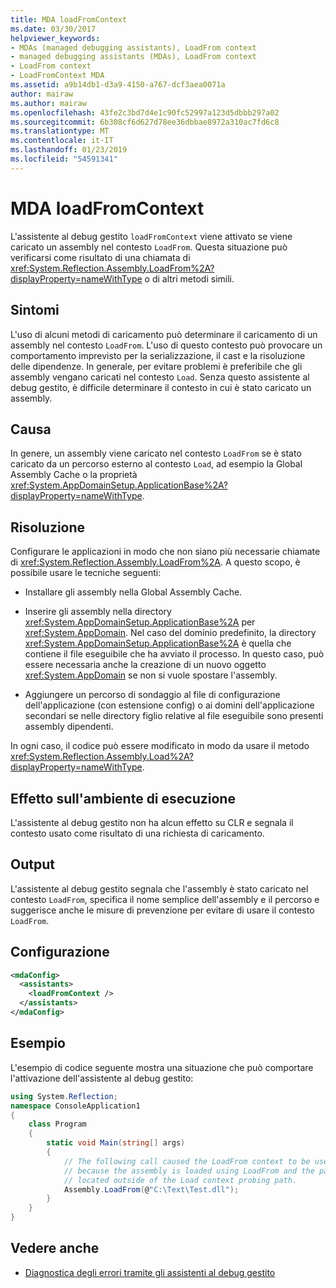 ```yaml
---
title: MDA loadFromContext
ms.date: 03/30/2017
helpviewer_keywords:
- MDAs (managed debugging assistants), LoadFrom context
- managed debugging assistants (MDAs), LoadFrom context
- LoadFrom context
- LoadFromContext MDA
ms.assetid: a9b14db1-d3a9-4150-a767-dcf3aea0071a
author: mairaw
ms.author: mairaw
ms.openlocfilehash: 43fe2c3bd7d4e1c90fc52997a123d5dbbb297a02
ms.sourcegitcommit: 6b308cf6d627d78ee36dbbae8972a310ac7fd6c8
ms.translationtype: MT
ms.contentlocale: it-IT
ms.lasthandoff: 01/23/2019
ms.locfileid: "54591341"
---
```

# <a name="loadfromcontext-mda"></a>MDA loadFromContext
L'assistente al debug gestito `loadFromContext` viene attivato se viene caricato un assembly nel contesto `LoadFrom`. Questa situazione può verificarsi come risultato di una chiamata di <xref:System.Reflection.Assembly.LoadFrom%2A?displayProperty=nameWithType> o di altri metodi simili.  
  
## <a name="symptoms"></a>Sintomi  
 L'uso di alcuni metodi di caricamento può determinare il caricamento di un assembly nel contesto `LoadFrom`. L'uso di questo contesto può provocare un comportamento imprevisto per la serializzazione, il cast e la risoluzione delle dipendenze. In generale, per evitare problemi è preferibile che gli assembly vengano caricati nel contesto `Load`. Senza questo assistente al debug gestito, è difficile determinare il contesto in cui è stato caricato un assembly.  
  
## <a name="cause"></a>Causa  
 In genere, un assembly viene caricato nel contesto `LoadFrom` se è stato caricato da un percorso esterno al contesto `Load`, ad esempio la Global Assembly Cache o la proprietà <xref:System.AppDomainSetup.ApplicationBase%2A?displayProperty=nameWithType>.  
  
## <a name="resolution"></a>Risoluzione  
 Configurare le applicazioni in modo che non siano più necessarie chiamate di <xref:System.Reflection.Assembly.LoadFrom%2A>. A questo scopo, è possibile usare le tecniche seguenti:  
  
-   Installare gli assembly nella Global Assembly Cache.  
  
-   Inserire gli assembly nella directory <xref:System.AppDomainSetup.ApplicationBase%2A> per <xref:System.AppDomain>. Nel caso del dominio predefinito, la directory <xref:System.AppDomainSetup.ApplicationBase%2A> è quella che contiene il file eseguibile che ha avviato il processo. In questo caso, può essere necessaria anche la creazione di un nuovo oggetto <xref:System.AppDomain> se non si vuole spostare l'assembly.  
  
-   Aggiungere un percorso di sondaggio al file di configurazione dell'applicazione (con estensione config) o ai domini dell'applicazione secondari se nelle directory figlio relative al file eseguibile sono presenti assembly dipendenti.  
  
 In ogni caso, il codice può essere modificato in modo da usare il metodo <xref:System.Reflection.Assembly.Load%2A?displayProperty=nameWithType>.  
  
## <a name="effect-on-the-runtime"></a>Effetto sull'ambiente di esecuzione  
 L'assistente al debug gestito non ha alcun effetto su CLR e segnala il contesto usato come risultato di una richiesta di caricamento.  
  
## <a name="output"></a>Output  
 L'assistente al debug gestito segnala che l'assembly è stato caricato nel contesto `LoadFrom`, specifica il nome semplice dell'assembly e il percorso e suggerisce anche le misure di prevenzione per evitare di usare il contesto `LoadFrom`.  
  
## <a name="configuration"></a>Configurazione  
  
```xml  
<mdaConfig>  
  <assistants>  
    <loadFromContext />  
  </assistants>  
</mdaConfig>  
```  
  
## <a name="example"></a>Esempio  
 L'esempio di codice seguente mostra una situazione che può comportare l'attivazione dell'assistente al debug gestito:  
  
```csharp
using System.Reflection;  
namespace ConsoleApplication1  
{  
    class Program  
    {  
        static void Main(string[] args)  
        {  
            // The following call caused the LoadFrom context to be used  
            // because the assembly is loaded using LoadFrom and the path is   
            // located outside of the Load context probing path.   
            Assembly.LoadFrom(@"C:\Text\Test.dll");  
        }  
    }  
}  
```  
  
## <a name="see-also"></a>Vedere anche
- [Diagnostica degli errori tramite gli assistenti al debug gestito](../../../docs/framework/debug-trace-profile/diagnosing-errors-with-managed-debugging-assistants.md)
